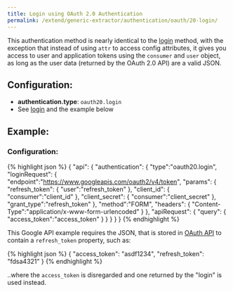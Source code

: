 ```yaml
---
title: Login using OAuth 2.0 Authentication
permalink: /extend/generic-extractor/authentication/oauth/20-login/
---
```


This authentication method is nearly identical to the [login](/extend/generic-extractor/authentication/login/) method, with the exception that instead of using `attr` to access config attributes, it gives you access to user and application tokens using the `consumer` and `user` object, as long as the user data (returned by the OAuth 2.0 API) are a valid JSON.

## Configuration:

- **authentication.type**: `oauth20.login`
- See [login](/extend/generic-extractor/authentication/login/) and the example below

## Example:

### Configuration:

{% highlight json %}
{
    "api": {
        "authentication": {
            "type":"oauth20.login",
            "loginRequest": {
                "endpoint":"https://www.googleapis.com/oauth2/v4/token",
                "params": {
                    "refresh_token": {
                        "user":"refresh_token"
                    },
                    "client_id": {
                        "consumer":"client_id"
                    },
                    "client_secret": {
                        "consumer":"client_secret"
                    },
                    "grant_type":"refresh_token"
                },
                "method":"FORM",
                "headers": {
                    "Content-Type":"application/x-www-form-urlencoded"
                }
            },
            "apiRequest": {
                "query": {
                    "access_token":"access_token"
                }
            }
        }
    }
}
{% endhighlight %}

This Google API example requires the JSON, that is stored in [OAuth API](docs.oauthv2.apiary.io) to contain a `refresh_token` property, such as:

{% highlight json %}
{
    "access_token": "asdf1234",
    "refresh_token": "fdsa4321"
}
{% endhighlight %}

..where the `access_token` is disregarded and one returned by the "login" is used instead.
